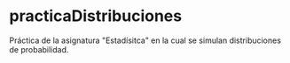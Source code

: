 # practicaDistribuciones
Práctica de la asignatura "Estadísitca" en la cual se simulan distribuciones de probabilidad.
